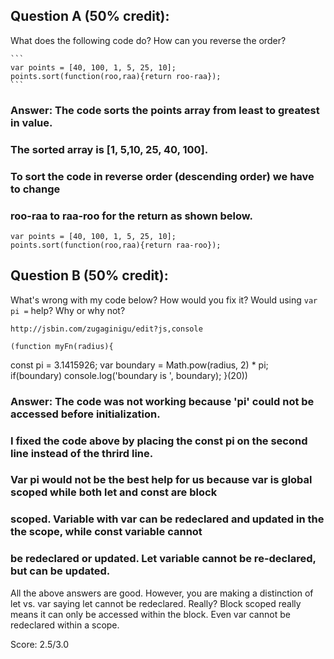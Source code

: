 ## Question A (50% credit): 

What does the following code do?  How can you reverse the order?

    ```
    var points = [40, 100, 1, 5, 25, 10];
    points.sort(function(roo,raa){return roo-raa});
    ```
### Answer: The code sorts the points array from least to greatest in value.
###         The sorted array is [1, 5,10, 25, 40, 100].

###         To sort the code in reverse order (descending order) we have to change
###         roo-raa to raa-roo for the return as shown below.
    var points = [40, 100, 1, 5, 25, 10];
    points.sort(function(roo,raa){return raa-roo});


## Question B (50% credit): 

What's wrong with my code below?  How would you fix it?  Would using `var pi =` help? Why or why not?

    http://jsbin.com/zugaginigu/edit?js,console
    
    (function myFn(radius){
   const pi = 3.1415926;
    var boundary = Math.pow(radius, 2) * pi;    
    if(boundary) console.log('boundary is ', boundary);
}(20))

### Answer: The code was not working because 'pi' could not be accessed before initialization.
### I fixed the code above by placing the const pi on the second line instead of the thrird line.

### Var pi would not be the best help for us because var is global scoped while both let and const are block 
### scoped. Variable with var can be redeclared and updated in the the scope, while const variable cannot
### be redeclared or updated. Let variable cannot be re-declared, but can be updated.
    

All the above answers are good.  However, you are making a distinction of let vs. var saying let cannot be redeclared.  Really?  Block scoped really means it can only be accessed within the block.  Even var cannot be redeclared within a scope.

Score: 2.5/3.0